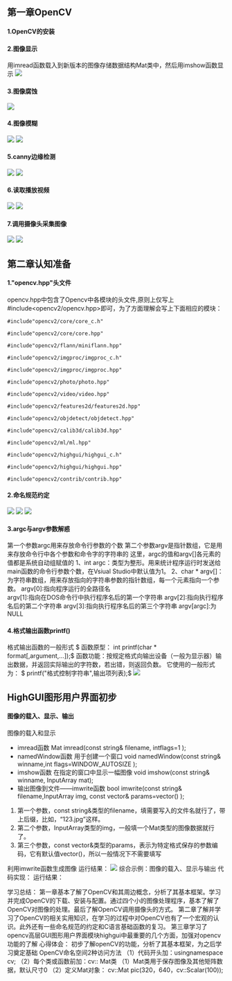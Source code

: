 ## 第一章OpenCV
#### 1.OpenCV的安装

#### 2.图像显示
用imread函数载入到新版本的图像存储数据结构Mat类中，然后用imshow函数显示
![](2020-11-26-08-15-12.png)
#### 3.图像腐蚀
![](2020-11-26-08-19-50.png)
#### 4.图像模糊
![](2020-11-26-08-18-31.png)
![](2020-11-26-08-19-08.png)
#### 5.canny边缘检测
![](2020-11-26-08-20-28.png)
![](2020-11-26-08-20-52.png)
#### 6.读取播放视频
![](2020-11-26-08-21-51.png)
![](2020-11-26-08-22-14.png)
#### 7.调用摄像头采集图像
![](2020-11-26-08-21-27.png)
![](2020-11-26-08-22-53.png)

## 第二章认知准备
#### 1."opencv.hpp"头文件
opencv.hpp中包含了Opencv中各模块的头文件,原则上仅写上#include<opencv2/opencv.hpp>即可，为了方面理解会写上下面相应的模块：
```
#include"opencv2/core/core_c.h"

#include"opencv2/core/core.hpp"

#include"opencv2/flann/miniflann.hpp"

#include"opencv2/imgproc/imgproc_c.h"

#include"opencv2/imgproc/imgproc.hpp"

#include"opencv2/photo/photo.hpp"

#include"opencv2/video/video.hpp"

#include"opencv2/features2d/features2d.hpp"

#include"opencv2/objdetect/objdetect.hpp"

#include"opencv2/calib3d/calib3d.hpp"

#include"opencv2/ml/ml.hpp"

#include"opencv2/highgui/highgui_c.h"

#include"opencv2/highgui/highgui.hpp"

#include"opencv2/contrib/contrib.hpp"
```
#### 2.命名规范约定
![](220-11-26-08-35-09.png)
![](2020-11-26-08-35-26.png)
![](2020-11-26-08-35-44.png)
#### 3.argc与argv参数解惑
第一个参数argc用来存放命令行参数的个数
第二个参数argv是指针数组，它是用来存放命令行中各个参数和命令字的字符串的
这里，argc的值和argv[]各元素的值都是系统自动组赋值的
1、int argc：类型为整形。用来统计程序运行时发送给main函数的命令行参数个数，在Vsiual Studio中默认值为1。
2、char * argv[]：为字符串数组，用来存放指向的字符串参数的指针数组，每一个元素指向一个参数。
argv[0]:指向程序运行的全路径名     
argv[1]:指向在DOS命令行中执行程序名后的第一个字符串
argv[2]:指向执行程序名后的第二个字符串
argv[3]:指向执行程序名后的第三个字符串 
argv[argc]:为NULL
#### 4.格式输出函数printf()
格式输出函数的一般形式
$ 函数原型： int printf(char * format[,argument,…]);$
函数功能：按规定格式向输出设备（一般为显示器）输出数据，并返回实际输出的字符数，若出错，则返回负数。
它使用的一般形式为：
$ printf("格式控制字符串",输出项列表);$
![](2020-12-10-02-21-59.png)

## HighGUI图形用户界面初步
#### 图像的载入、显示、输出
图像的载入和显示
- imread函数
Mat imread(const string& filename, intflags=1 );  
- namedWindow函数
用于创建一个窗口
void namedWindow(const string& winname,int flags=WINDOW_AUTOSIZE ); 
- imshow函数
在指定的窗口中显示一幅图像
void imshow(const string& winname, InputArray mat);
- 输出图像到文件——imwrite函数
bool imwrite(const string& filename,InputArray img, const vector<int>& params=vector<int>() ); 
1. 第一个参数，const string&类型的filename，填需要写入的文件名就行了，带上后缀，比如，“123.jpg”这样。
2. 第二个参数，InputArray类型的img，一般填一个Mat类型的图像数据就行了。
3. 第三个参数，const vector<int>&类型的params，表示为特定格式保存的参数编码，它有默认值vector<int>()，所以一般情况下不需要填写

利用imwrite函数生成图像
运行结果：
![](2020-12-10-02-59-42.png)
综合示例：图像的载入、显示与输出
代码实现：
运行结果：

学习总结：
第一章基本了解了OpenCV和其周边概念，分析了其基本框架。学习并完成OpenCV的下载、安装与配置。通过四个小的图像处理程序，基本了解了OpenCV对图像的处理。最后了解OpenCV调用摄像头的方式。
第二章了解并学习了OpenCV的相关实用知识，在学习的过程中对OpenCV也有了一个宏观的认识。此外还有一些命名规范的约定和C语言基础函数的复习。
第三章学习了opencv高层GUI图形用户界面模块highgui中最重要的几个方面，加强对opencv功能的了解
心得体会：
初步了解openCV的功能，分析了其基本框架，为之后学习奠定基础
OpenCV命名空间2种访问方法
（1）代码开头加：usingnamespace cv;
（2）每个类或函数前加：cv::
Mat类
（1）Mat类用于保存图像及其他矩阵数据，默认尺寸0
（2）定义Mat对象： cv::Mat pic(320，640，cv::Scalar(100));